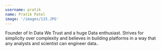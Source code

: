 ```yaml
---
username: pratik
name: Pratik Patel
image: '/images/115.JPG'
---
```


Founder of In Data We Trust and a huge Data enthusiast. Strives for simplicity over complexity and believes in building platforms in a way that any analysts and scientist can engineer data..
